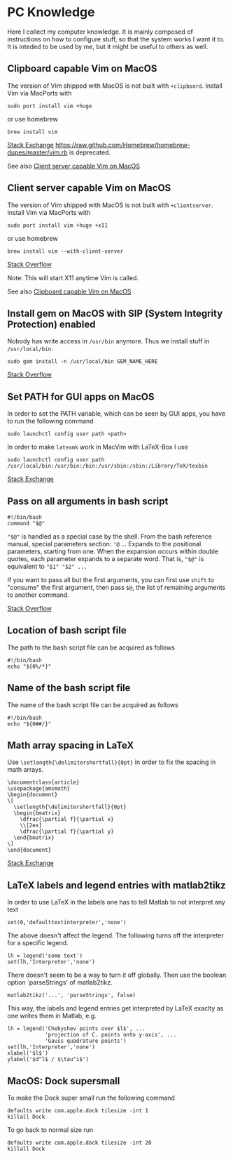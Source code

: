 # PC Knowledge

Here I collect my computer knowledge.
It is mainly composed of instructions on how to configure stuff, so that the system works I want it to.
It is inteded to be used by me, but it might be useful to others as well.

## Clipboard capable Vim on MacOS
The version of Vim shipped with MacOS is not built with `+clipboard`.
Install Vim via MacPorts with
```
sudo port install vim +huge
```
or use homebrew
```
brew install vim
```
[Stack Exchange](https://superuser.com/questions/421057/install-vim-with-clipboard-support-using-macports-in-os-x-10-7-3)
https://raw.github.com/Homebrew/homebrew-dupes/master/vim.rb is deprecated.

See also [Client server capable Vim on MacOS](#client-server-capable-vim-on-macos)

## Client server capable Vim on MacOS
The version of Vim shipped with MacOS is not built with `+clientserver`.
Install Vim via MacPorts with
```
sudo port install vim +huge +x11
```
or use homebrew
```
brew install vim --with-client-server
```
[Stack Overflow](http://stackoverflow.com/a/10231902)

Note: This will start X11 anytime Vim is called.

See also [Clipboard capable Vim on MacOS](#clipboard-capable-vim-on-macos)

## Install gem on MacOS with SIP (System Integrity Protection) enabled
Nobody has write access in `/usr/bin` anymore.
Thus we install stuff in `/usr/local/bin`.
```
sudo gem install -n /usr/local/bin GEM_NAME_HERE
```
[Stack Overflow](http://stackoverflow.com/a/34234878)

## Set PATH for GUI apps on MacOS
In order to set the PATH variable, which can be seen by GUI apps, you have to run the following command
```
sudo launchctl config user path <path>
```
In order to make `latexmk` work in MacVim with LaTeX-Box I use
```
sudo launchctl config user path /usr/local/bin:/usr/bin:/bin:/usr/sbin:/sbin:/Library/TeX/texbin
```
[Stack Exchange](http://apple.stackexchange.com/a/243946)

## Pass on all arguments in bash script
```
#!/bin/bash
command "$@"
```
`"$@"` is handled as a special case by the shell.
From the bash reference manual, special parameters section:
`'@` ... Expands to the positional parameters, starting from one.
When the expansion occurs within double quotes, each parameter expands to a separate word.
That is, `"$@"` is equivalent to `"$1" "$2" ...`

If you want to pass all but the first arguments, you can first use `shift` to \"consume\" the first argument, then pass `$@`, the list of remaining arguments to another command.

[Stack Overflow](http://stackoverflow.com/a/3816747)

## Location of bash script file
The path to the bash script file can be acquired as follows
```
#!/bin/bash
echo "${0%/*}"
```

## Name of the bash script file
The name of the bash script file can be acquired as follows
```
#!/bin/bash
echo "${0##/}"
```

## Math array spacing in LaTeX

Use `\setlength{\delimitershortfall}{0pt}` in order to fix the spacing in math arrays.

```
\documentclass{article}
\usepackage{amsmath}
\begin{document}
\[
  \setlength{\delimitershortfall}{0pt}
  \begin{bmatrix}
    \dfrac{\partial f}{\partial x}
    \\[2ex]
    \dfrac{\partial f}{\partial y}
  \end{bmatrix}
\]
\end{document}
```

[Stack Exchange](http://tex.stackexchange.com/questions/19457/using-display-style-fraction-in-a-matrix-environment/61290#61290)

## LaTeX labels and legend entries with matlab2tikz

In order to use LaTeX in the labels one has to tell Matlab to not interpret any text

```
set(0,'defaulttextinterpreter','none')
```

The above doesn't affect the legend. The following turns off the interpreter for a specific legend.

```
lh = legend('some text')
set(lh,'Interpreter','none')
```

There doesn't seem to be a way to turn it off globally.
Then use the boolean option `parseStrings' of matlab2tikz.

```
matlab2tikz('...', 'parseStrings', false)
```

This way, the labels and legend entries get interpreted by LaTeX exaclty as one writes them in Matlab, e.g.

```
lh = legend('Chebyshev points over $l$', ...
            'projection of C. points onto y-axis', ...
            'Gauss quadrature points')
set(lh,'Interpreter','none')
xlabel('$l$')
ylabel('$d^l$ / $\tau^i$')
```

## MacOS: Dock supersmall
To make the Dock super small run the following command

```
defaults write com.apple.dock tilesize -int 1
killall Dock
```

To go back to normal size run
```
defaults write com.apple.dock tilesize -int 20
killall Dock
```

